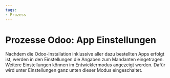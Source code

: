 ```yaml
---
tags:
- Prozess
---
```

# Prozesse Odoo: App Einstellungen
Nachdem die Odoo-Installation inklussive aller dazu bestellten Apps erfolgt ist, werden in den Einstellungen die Angaben zum Mandanten eingetragen. Weitere Einstellungen können im Entwicklermodus angezeigt werden. Dafür wird unter Einstellungen ganz unten dieser Modus eingeschaltet.


